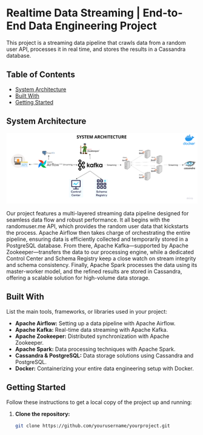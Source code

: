 # Realtime Data Streaming | End-to-End Data Engineering Project

This project is a streaming data pipeline that crawls data from a random user API, processes it in real time, and stores the results in a Cassandra database.

## Table of Contents

- [System Architecture](#system-architecture)
- [Built With](#built-with)
- [Getting Started](#getting-started)

## System Architecture

![System Architecture Diagram](Architecture.png)

Our project features a multi-layered streaming data pipeline designed for seamless data flow and robust performance. It all begins with the randomuser.me API, which provides the random user data that kickstarts the process. Apache Airflow then takes charge of orchestrating the entire pipeline, ensuring data is efficiently collected and temporarily stored in a PostgreSQL database. From there, Apache Kafka—supported by Apache Zookeeper—transfers the data to our processing engine, while a dedicated Control Center and Schema Registry keep a close watch on stream integrity and schema consistency. Finally, Apache Spark processes the data using its master-worker model, and the refined results are stored in Cassandra, offering a scalable solution for high-volume data storage.


## Built With

List the main tools, frameworks, or libraries used in your project:

- **Apache Airflow:** Setting up a data pipeline with Apache Airflow.
- **Apache Kafka:** Real-time data streaming with Apache Kafka.
- **Apache Zookeeper:** Distributed synchronization with Apache Zookeeper.
- **Apache Spark:** Data processing techniques with Apache Spark.
- **Cassandra & PostgreSQL:** Data storage solutions using Cassandra and PostgreSQL.
- **Docker:** Containerizing your entire data engineering setup with Docker.



## Getting Started

Follow these instructions to get a local copy of the project up and running:

1. **Clone the repository:**
   ```bash
   git clone https://github.com/yourusername/yourproject.git
